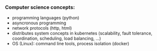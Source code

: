 ### Computer science concepts:

* programming languages (python)
* asyncronous programming
* network protocols (http, html)
* distributes system concepts in kubernetes (scalability, fault tolerance, coordination, scheduling, load balancing, ...)
* OS (Linux): command line tools, process isolation (docker)
